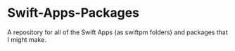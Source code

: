# Swift-Apps-Packages
A repository for all of the Swift Apps (as swiftpm folders) and packages that I might make.

